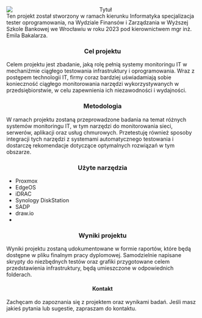 <div align="center">
  <img src="https://github.com/tholycz/projekt_kierunkowy/blob/main/graphic%20materials/title.gif" alt="Tytuł" style="display: block; margin: 0 auto;">
</div

Ten projekt został stworzony w ramach kierunku Informatyka specjalizacja tester oprogramowania, na Wydziale Finansów i Zarządzania w Wyższej Szkole Bankowej we Wrocławiu w roku 2023 pod kierownictwem mgr inż. Emila Bakalarza.

### <div align="center"> Cel projektu

Celem projektu jest zbadanie, jaką rolę pełnią systemy monitoringu IT w mechaniźmie ciągłego testowania infrastruktury i oprogramowania. Wraz z postępem technologii IT, firmy coraz bardziej uświadamiają sobie konieczność ciągłego monitorowania narzędzi wykorzystywanych w przedsiębiorstwie, w celu zapewnienia ich niezawodności i wydajności.

### <div align="center"> Metodologia

W ramach projektu zostaną przeprowadzone badania na temat różnych systemów monitoringu IT, w tym narzędzi do monitorowania sieci, serwerów, aplikacji oraz usług chmurowych. Przetestuję również sposoby integracji tych narzędzi z systemami automatycznego testowania i dostarczę rekomendacje dotyczące optymalnych rozwiązań w tym obszarze.

### <div align="center"> Użyte narzędzia
- Proxmox
- EdgeOS
- iDRAC
- Synology DiskStation
- SADP
- draw.io
- 

### <div align="center"> Wyniki projektu

Wyniki projektu zostaną udokumentowane w formie raportów, które będą dostępne w pliku finalnym pracy dyplomowej. Samodzielnie napisane skrypty do niezbędnych testów oraz grafiki przygotowane celem przedstawienia infrastruktury, będą umieszczone w odpowiednich folderach.

#### <div align="center"> Kontakt

Zachęcam do zapoznania się z projektem oraz wynikami badań. Jeśli masz jakieś pytania lub sugestie, zapraszam do kontaktu.

